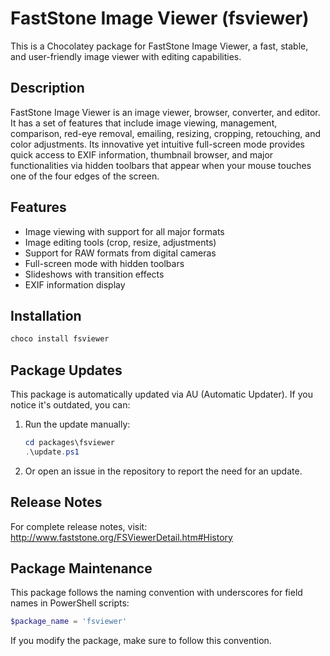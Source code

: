 # FastStone Image Viewer (fsviewer)

This is a Chocolatey package for FastStone Image Viewer, a fast, stable, and user-friendly image viewer with editing capabilities.

## Description

FastStone Image Viewer is an image viewer, browser, converter, and editor. It has a set of features that include image viewing, management, comparison, red-eye removal, emailing, resizing, cropping, retouching, and color adjustments. Its innovative yet intuitive full-screen mode provides quick access to EXIF information, thumbnail browser, and major functionalities via hidden toolbars that appear when your mouse touches one of the four edges of the screen.

## Features

- Image viewing with support for all major formats
- Image editing tools (crop, resize, adjustments)
- Support for RAW formats from digital cameras
- Full-screen mode with hidden toolbars
- Slideshows with transition effects
- EXIF information display

## Installation

```powershell
choco install fsviewer
```

## Package Updates

This package is automatically updated via AU (Automatic Updater). If you notice it's outdated, you can:

1. Run the update manually:
   ```powershell
   cd packages\fsviewer
   .\update.ps1
   ```

2. Or open an issue in the repository to report the need for an update.

## Release Notes

For complete release notes, visit: http://www.faststone.org/FSViewerDetail.htm#History

## Package Maintenance

This package follows the naming convention with underscores for field names in PowerShell scripts:

```powershell
$package_name = 'fsviewer'
```

If you modify the package, make sure to follow this convention.